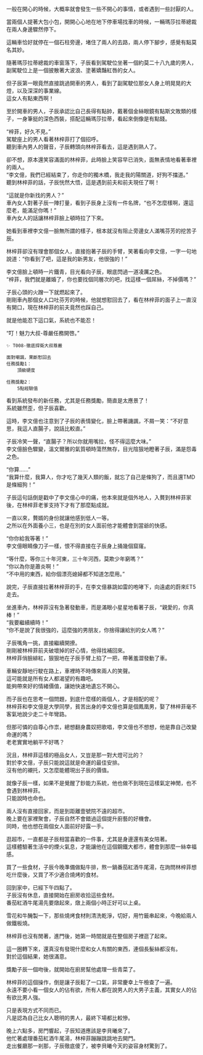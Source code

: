 一般在開心的時候，大概率就會發生一些不開心的事情，或者遇到一些討厭的人。  

當兩個人提著大包小包，開開心心地在地下停車場找車的時候，一輛瑪莎拉蒂總裁在兩人身邊驟然停下。  

這輛車恰好就停在一個石柱旁邊，堵住了兩人的去路，兩人停下腳步，感覺有點莫名其妙。  

隨著瑪莎拉蒂總裁的車窗落下，子辰看到駕駛位坐著一個約莫二十八九歲的男人，副駕駛位上是一個披散著大波浪、塗著嬌豔紅唇的女人。  

但子辰第一眼竟然直接跳過開車的男人，看到了副駕駛位那女人身上明晃晃的大燈，以及深深的事業線。  
這女人有點東西啊！  

至於開車的男人，子辰承認比自己長得有點帥，戴著個金絲眼鏡有點斯文敗類的樣子，一身筆挺的深色西裝，搭配這輛瑪莎拉蒂，看起來倒像是有點錢。  

“梓菲，好久不見。”  
駕駛座上的男人看著林梓菲打了個招呼。  
聽到車內男人的聲音，子辰轉頭向林梓菲看去，這是遇到熟人了。  

卻不想，原本還笑容滿面的林梓菲，此時臉上笑容早已消失，面無表情地看著車裡的兩人。  
“李文億，我們已經結束了，你走你的獨木橋，我走我的陽關道，好狗不擋道。”  
聽到林梓菲的話，子辰恍然大悟，這是遇到前夫和前夫現任了啊！  

“這就是你新找的男人？”  
車內女人對著子辰一陣打量，看到子辰身上沒有一件名牌，“也不怎麼樣啊，還這麼老，能滿足你嗎！”  
車內女人的話讓林梓菲臉上頓時拉了下來。  

她看到車裡李文億一臉無所謂的樣子，根本就沒有阻止旁邊女人滿嘴芬芳的挖苦子辰。  

林梓菲卻沒有理會那個女人，直接抱著子辰的手臂，笑著看向李文億，一字一句地說道：“你看到了吧，這是我的新男友，他很強的！”  

李文億臉上頓時一片鐵青，目光看向子辰，眼底閃過一道凌厲之色。  
“梓菲，我們就是離婚了，你也要找個同層次的吧，找這樣一個屌絲，不掉價嗎？”  

子辰心頭的火蹭一下就燃起來了。  
剛剛車內那個女人口吐芬芳的時候，他就想懟回去了，看在林梓菲的面子上一直沒有開口，現在林梓菲的前夫竟然也踩自己。  

就是他能忍下這口氣，系統也不能忍！  

“叮！魅力大叔-尊嚴任務開啓。”  
```
✨ T008-徹底捍衛大叔尊嚴

面對嘲諷，果斷懟回去  
任務獎勵1：  
	頂級硬度  

任務獎勵2：  
	5點經驗值  
```

看到系統發布的新任務，尤其是任務獎勵，簡直是太應景了！  
系統雖然歪，但子辰喜歡。  

這時，李文億也注意到了子辰的表情變化，臉上帶著譏諷，不屑一笑：“不好意思，我這人直腸子，說話比較直。”  

子辰冷笑一聲，“直腸子？所以你就用嘴拉，怪不得這麼大味。”  
李文億臉色驟變，溫文爾雅的氣質頓時蕩然無存，目光陰狠地瞪著子辰，滿是怨毒之色。  

“你算……”  
“我算什麼，我算人，你才吃了幾天人類的飯，就忘了自己是條狗了，而且還TMD是條細狗！”  

子辰這句話倒是戳中了李文億心中的痛，他本來就是個外地人，入贅到林梓菲家後，在林梓菲老爹支持下才有了那麼點成就。  

一直以來，贅婿的身份就讓他感到低人一等。  
之所以在外面養小三，也是在別的女人面前他才能體會到當爺的快感。  

“你你給我等著！”  
李文億眼睛像刀子一樣，恨不得直接在子辰身上捅幾個窟窿。  

“等什麼，等你三十年河東，三十年河西，莫欺少年窮嗎？”  
“你以為你是蕭炎啊！”  
“不中用的東西，給你個漂亮媳婦都不知道怎麼用。”  

說完，子辰直接拉著林梓菲的手，在李文億暴跳如雷的咆哮下，向遠處的蔚來ET5走去。  

坐進車內，林梓菲沒有急著發動車，而是滿眼小星星地看著子辰，“親愛的，你真棒！”  
“我要繼續續時！”  
“你不是說了我很強的，這麼強的男朋友，你捨得讓給別的女人嗎？”  

子辰嘴角一挑，直接繼續開撩。  
剛剛被林梓菲前夫破壞掉的好心情，他得找補回來。  
林梓菲俏臉緋紅，狠狠地在子辰手臂上掐了一把，帶著羞澀發動了車。  

車輛安靜地行駛在路上，車裡時不時傳來兩人的笑聲。  
這可能就是所有女人都渴望的有趣吧。  
能夠帶來好的情緒價值，讓她快速地遺忘不開心。  

而子辰也在思考一個問題，到底什麼樣的兩個人，才是相配的呢？  
林梓菲和李文億是大學同學，貧苦出身的李文億也算是個鳳凰男，娶了林梓菲毫不客氣地說少走二十年彎路。  

但那可憐的自尊心作祟，總想翻身農奴把歌唱，李文億也不想想，他是靠自己改變命運的嗎？  
老老實實地躺平不好嗎？  

況且，林梓菲這樣的極品女人，又豈是那一對大燈可比的？  
對於李文億，子辰只能說這就是命運的最佳安排。  
沒有他的襯托，又怎麼能體現出子辰的價值。  

就像子辰一樣，如果不是覺醒了鈔能力系統，他也做不到現在這樣氣定神閒，也不會遇到林梓菲。  
只能說時也命也。  

兩人沒有直接回家，而是到距離壹號院不遠的超市。  
晚上要在家裡聚會，子辰自然不會錯過這個提升廚藝的好機會。  
同時，他也想在兩個女人面前好好露一手。  

逛超市，一直都是子辰相當喜歡的一件事，尤其是身邊還有美女陪著。  
這樣體驗著生活中的煙火氣息，才能讓他在這個鋼鐵大都市，體會到那麼一絲幸福感。  

買了一些食材，子辰今晚準備做點牛排，熬一鍋番茄紅酒牛尾湯，在詢問林梓菲想吃什麼後，又買了不少適合燒烤的食材。  

回到家中，已經下午四點了。  
子辰沒有休息，直接開始在廚房收拾這些食材。  
番茄紅酒牛尾湯先要燉起來，燉上兩個小時正好可以上桌。  

雪花和牛醃製一下，那些燒烤食材則清洗乾淨，切好，用竹籤串起來，今晚給兩人做鐵板燒。  

林梓菲也沒有閒著，進門後，她第一時間就是在整個房子裡逛了起來。  

這一圈轉下來，還真沒有發現什麼和女人有關的東西，連個長髮絲都沒有。  
對於這個結果，她很滿意。  

獎勵子辰一個吻後，就開始在廚房幫他處理一些青菜了。  

林梓菲的這個操作，倒是讓子辰鬆了一口氣，非常慶幸上午檢查了一遍。  
永遠不要小看一個女人的佔有欲，所有人都在說男人的大男子主義，其實女人的佔有欲比男人強。  

只是表現方式不同而已。  
凡是認為自己比女人聰明的男人，最終下場都比較慘。  

晚上六點多，房門響起，子辰知道應該是李貝曦來了。  
他忙著處理番茄紅酒牛尾湯，林梓菲蹦蹦跳跳地去開門。  
走出餐廳那一剎那，子辰徹底傻了，被李貝曦今天的姿容身材驚到了。